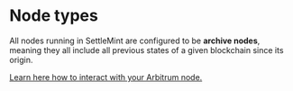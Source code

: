 # Node types

All nodes running in SettleMint are configured to be **archive nodes**, meaning they all include all previous states of a given blockchain since its origin.

[Learn here how to interact with your Arbitrum node.](3_arbitrum-connect-to-a-node.md)
